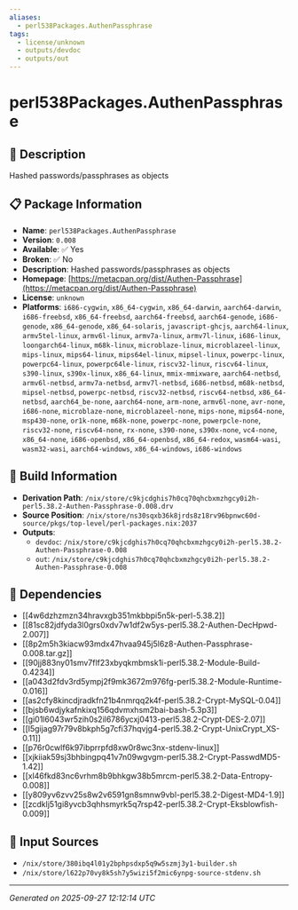 ```yaml
---
aliases:
  - perl538Packages.AuthenPassphrase
tags:
  - license/unknown
  - outputs/devdoc
  - outputs/out
---
```


# perl538Packages.AuthenPassphrase

## 📝 Description

Hashed passwords/passphrases as objects

## 📋 Package Information

- **Name**: `perl538Packages.AuthenPassphrase`
- **Version**: `0.008`
- **Available**: ✅ Yes
- **Broken**: ✅ No
- **Description**: Hashed passwords/passphrases as objects
- **Homepage**: [https://metacpan.org/dist/Authen-Passphrase](https://metacpan.org/dist/Authen-Passphrase)
- **License**: `unknown`
- **Platforms**: `i686-cygwin`, `x86_64-cygwin`, `x86_64-darwin`, `aarch64-darwin`, `i686-freebsd`, `x86_64-freebsd`, `aarch64-freebsd`, `aarch64-genode`, `i686-genode`, `x86_64-genode`, `x86_64-solaris`, `javascript-ghcjs`, `aarch64-linux`, `armv5tel-linux`, `armv6l-linux`, `armv7a-linux`, `armv7l-linux`, `i686-linux`, `loongarch64-linux`, `m68k-linux`, `microblaze-linux`, `microblazeel-linux`, `mips-linux`, `mips64-linux`, `mips64el-linux`, `mipsel-linux`, `powerpc-linux`, `powerpc64-linux`, `powerpc64le-linux`, `riscv32-linux`, `riscv64-linux`, `s390-linux`, `s390x-linux`, `x86_64-linux`, `mmix-mmixware`, `aarch64-netbsd`, `armv6l-netbsd`, `armv7a-netbsd`, `armv7l-netbsd`, `i686-netbsd`, `m68k-netbsd`, `mipsel-netbsd`, `powerpc-netbsd`, `riscv32-netbsd`, `riscv64-netbsd`, `x86_64-netbsd`, `aarch64_be-none`, `aarch64-none`, `arm-none`, `armv6l-none`, `avr-none`, `i686-none`, `microblaze-none`, `microblazeel-none`, `mips-none`, `mips64-none`, `msp430-none`, `or1k-none`, `m68k-none`, `powerpc-none`, `powerpcle-none`, `riscv32-none`, `riscv64-none`, `rx-none`, `s390-none`, `s390x-none`, `vc4-none`, `x86_64-none`, `i686-openbsd`, `x86_64-openbsd`, `x86_64-redox`, `wasm64-wasi`, `wasm32-wasi`, `aarch64-windows`, `x86_64-windows`, `i686-windows`

## 🔧 Build Information

- **Derivation Path**: `/nix/store/c9kjcdghis7h0cq70qhcbxmzhgcy0i2h-perl5.38.2-Authen-Passphrase-0.008.drv`
- **Source Position**: `/nix/store/ns30sqxb36k8jrds8z18rv96bpnwc60d-source/pkgs/top-level/perl-packages.nix:2037`
- **Outputs**:
  - `devdoc`:  `/nix/store/c9kjcdghis7h0cq70qhcbxmzhgcy0i2h-perl5.38.2-Authen-Passphrase-0.008`
  - `out`:  `/nix/store/c9kjcdghis7h0cq70qhcbxmzhgcy0i2h-perl5.38.2-Authen-Passphrase-0.008`

## 🔗 Dependencies

- [[4w6dzhzmzn34hravxgb351mkbbpi5n5k-perl-5.38.2]]
- [[81sc82jdfyda3l0grs0xdv7w1df2w5ys-perl5.38.2-Authen-DecHpwd-2.007]]
- [[8p2m5h3kiacw93mdx47hvaa945j5l6z8-Authen-Passphrase-0.008.tar.gz]]
- [[90jj883ny01smv7flf23xbyqkmbmsk1i-perl5.38.2-Module-Build-0.4234]]
- [[a043d2fdv3rd5ympj2f9mk3672m976fg-perl5.38.2-Module-Runtime-0.016]]
- [[as2cfy8kincdjradkfn21b4nmrqq2k4f-perl5.38.2-Crypt-MySQL-0.04]]
- [[bjsb6wdjykafnkixq156qdvmxhsm2bai-bash-5.3p3]]
- [[gi01l6043wr5zih0s2il6786ycxj0413-perl5.38.2-Crypt-DES-2.07]]
- [[l5gijag97r79v8bkph5g7cfi37hqvjg4-perl5.38.2-Crypt-UnixCrypt_XS-0.11]]
- [[p76r0cwlf6k97ibprrpfd8xw0r8wc3nx-stdenv-linux]]
- [[xjkiiak59sj3bhbingpq41v7n09wgvgm-perl5.38.2-Crypt-PasswdMD5-1.42]]
- [[xl46fkd83nc6vrhm8b9bhkgw38b5mrcm-perl5.38.2-Data-Entropy-0.008]]
- [[y809yv6zvv25s8w2v6591gn8smnw9vbl-perl5.38.2-Digest-MD4-1.9]]
- [[zcdklj51gi8yvcb3qhhsmyrk5q7rsp42-perl5.38.2-Crypt-Eksblowfish-0.009]]

## 📁 Input Sources

- `/nix/store/380ibq4l01y2bphpsdxp5q9w5szmj3y1-builder.sh`
- `/nix/store/l622p70vy8k5sh7y5wizi5f2mic6ynpg-source-stdenv.sh`

---
*Generated on 2025-09-27 12:12:14 UTC*
